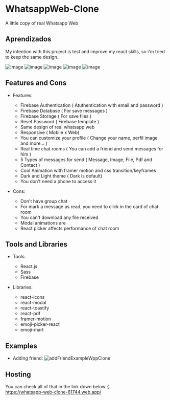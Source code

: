 # WhatsappWeb-Clone

A little copy of real Whatsapp Web 

## Aprendizados

My intention with this project is test and improve my react skills, so i'm tried to keep the same design. 

![image](https://user-images.githubusercontent.com/121461039/210433072-dc9cff84-3aeb-463e-913e-8b9d4a23d4c1.png)
![image](https://user-images.githubusercontent.com/121461039/210433363-c7c419aa-09f2-44cd-b7d4-d9c9ddbee4c9.png)
![image](https://user-images.githubusercontent.com/121461039/210433413-2ff7cab0-6524-40d4-96c8-5bae88d691c3.png)
![image](https://user-images.githubusercontent.com/121461039/210433457-3efbf5e8-e5b8-4d4a-9e55-ead48afb93cb.png)
![image](https://user-images.githubusercontent.com/121461039/210433584-5de8580b-d564-4088-8c63-1f4d340599e6.png)

## Features and Cons

* Features:
   * Firebase Authentication ( Atuthentication with email and password )
   * Firebase Database ( For save messages ) 
   * Firebase Storage ( For save files )
   * Reset Password ( Firebase template )
   * Same design of real whatsapp web
   * Responsive ( Mobile x Web)
   * You can customize your profile ( Change your name, perfil image and more... )
   * Real time chat rooms ( You can add a friend and send messages for him )
   * 5 Types of messages for send ( Message, Image, File, Pdf and Contact )
   * Cool Animation with framer motion and css transition/keyframes
   * Dark and Light theme ( Dark is default)
   * You don't need a phone to access it 
   
 * Cons:
   * Don't have group chat
   * For mark a message as read, you need to click in the card of chat room
   * You can't download any file received
   * Modal animations are
   * React picker affects performance of chat room
   
## Tools and Libraries
    
* Tools:
    * React.js 
    * Sass
    * Firebase

* Libraries: 
    * react-icons
    * react-modal
    * react-toastify
    * react-pdf
    * framer-motion
    * emoji-picker-react
    * emoji-mart

## Examples

* Adding friend:
![addFriendExampleWppClone](https://user-images.githubusercontent.com/121461039/210434442-cf2ce795-4af3-4ce3-a629-3b8e58a518ac.gif)

## Hosting

You can check all of that in the link down below :) <br>
https://whatsapp-web-clone-61744.web.app/

